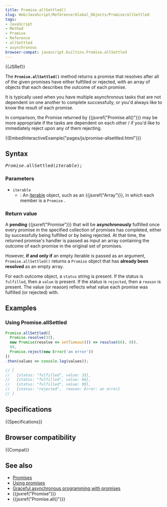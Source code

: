 ```yaml
---
title: Promise.allSettled()
slug: Web/JavaScript/Reference/Global_Objects/Promise/allSettled
tags:
- JavaScript
- Method
- Promise
- Reference
- allSettled
- asynchronous
browser-compat: javascript.builtins.Promise.allSettled
---
```

{{JSRef}}

The **`Promise.allSettled()`** method returns a promise that resolves after all
of the given promises have either fulfilled or rejected, with an array of
objects that each describes the outcome of each promise.

It is typically used when you have multiple asynchronous tasks that are not
dependent on one another to complete successfully, or you'd always like to know
the result of each promise.

In comparison, the Promise returned by {{jsxref("Promise.all()")}} may
be more appropriate if the tasks are dependent on each other / if you'd like to
immediately reject upon any of them rejecting.

{{EmbedInteractiveExample("pages/js/promise-allsettled.html")}}

## Syntax

<pre class="brush: js"><var>Promise</var>.allSettled(<var>iterable</var>);</pre>

### Parameters

- `iterable`
  - : An [iterable](/en-US/docs/Web/JavaScript/Guide/iterable) object, such as
    an {{jsxref("Array")}}, in which each member is a `Promise` .

### Return value

A **pending** {{jsxref("Promise")}} that will be **asynchronously**
fulfilled once every promise in the specified collection of promises has
completed, either by successfully being fulfilled or by being rejected. At that
time, the returned promise's handler is passed as input an array containing the
outcome of each promise in the original set of promises.

However, **if and only if** an empty iterable is passed as an argument,
`Promise.allSettled()` returns a `Promise` object that has **already been
resolved** as an empty array.

For each outcome object, a `status` string is present. If the status is
`fulfilled`, then a `value` is present. If the status is `rejected`, then a
`reason` is present. The value (or reason) reflects what value each promise was
fulfilled (or rejected) with.

## Examples

### Using Promise.allSettled

```js
Promise.allSettled([
  Promise.resolve(33),
  new Promise(resolve => setTimeout(() => resolve(66), 0)),
  99,
  Promise.reject(new Error('an error'))
])
.then(values => console.log(values));

// [
//   {status: "fulfilled", value: 33},
//   {status: "fulfilled", value: 66},
//   {status: "fulfilled", value: 99},
//   {status: "rejected",  reason: Error: an error}
// ]
```

## Specifications

{{Specifications}}

## Browser compatibility

{{Compat}}

## See also

- [Promises](/en-US/docs/Archive/Add-ons/Techniques/Promises)
- [Using promises](/en-US/docs/Web/JavaScript/Guide/Using_promises)
- [Graceful asynchronous programming with promises](/en-US/docs/Learn/JavaScript/Asynchronous/Promises)
- {{jsxref("Promise")}}
- {{jsxref("Promise.all()")}}
